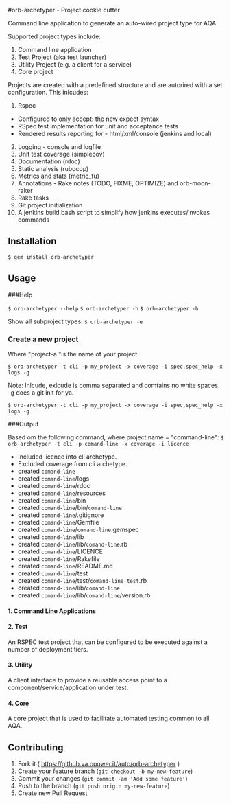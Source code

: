 #orb-archetyper - Project cookie cutter

Command line application to generate an auto-wired project type for AQA. 

Supported project types include:
1. Command line application
2. Test Project (aka test launcher) 
3. Utility Project (e.g. a client for a service)
4. Core project

Projects are created with a predefined structure and are autorired with a set configuration. 
This inlcudes:

1. Rspec
 + Configured to only accept: the new expect syntax
 + RSpec test implementation for unit and acceptance tests
 + Rendered results reporting for - html/xml/console (jenkins and local)
2. Logging - console and logfile
3. Unit test coverage (simplecov)
4. Documentation (rdoc)
5. Static analysis (rubocop)
6. Metrics and stats (metric_fu)
7. Annotations - Rake notes (TODO, FIXME, OPTIMIZE) and orb-moon-raker
8. Rake tasks
9. Git project initialization
10. A jenkins build.bash script to simplify how jenkins executes/invokes commands

## Installation
 	
`$ gem install orb-archetyper`

## Usage

###Help

`$ orb-archetyper --help`
`$ orb-archetyper -h`
`$ orb-archetyper -h`

Show all subproject types:
`$ orb-archetyper -e`
  

### Create a new project
Where "project-a "is the name of your project.

`$ orb-archetyper -t cli -p my_project -x coverage -i spec,spec_help -x logs -g`

Note: Inlcude, exlcude is comma separated and comtains no white spaces.
-g does a git init for ya.

`$ orb-archetyper -t cli -p my_project -x coverage -i spec,spec_help -x logs -g`

###Output

Based om the following command, where project name = "command-line":
`$ orb-archetyper -t cli -p comand-line -x coverage -i licence`

* Included licence into cli archetype.
* Excluded coverage from cli archetype.
* created `comand-line`
* created `comand-line`/logs
* created `comand-line`/rdoc
* created `comand-line`/resources
* created `comand-line`/bin
* created `comand-line`/bin/`comand-line`
* created `comand-line`/.gitignore
* created `comand-line`/Gemfile
* created `comand-line`/`comand-line`.gemspec
* created `comand-line`/lib
* created `comand-line`/lib/`comand-line`.rb
* created `comand-line`/LICENCE
* created `comand-line`/Rakefile
* created `comand-line`/README.md
* created `comand-line`/test
* created `comand-line`/test/`comand-line_test`.rb
* created `comand-line`/lib/`comand-line`
* created `comand-line`/lib/`comand-line`/version.rb
  

#### 1. Command Line Applications

#### 2. Test
An RSPEC test project that can be configured to be executed against a number of deployment tiers.

#### 3. Utility
A client interface to provide a reusable access point to a component/service/application under test.

#### 4. Core 
A core project that is used to facilitate automated testing common to all AQA. 

## Contributing

1. Fork it ( https://github.va.opower.it/auto/orb-archetyper )
2. Create your feature branch (`git checkout -b my-new-feature`)
3. Commit your changes (`git commit -am 'Add some feature'`)
4. Push to the branch (`git push origin my-new-feature`)
5. Create new Pull Request
